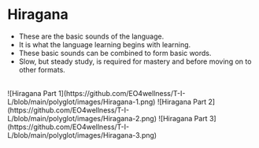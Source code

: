 # Hiragana
* These are the basic sounds of the language. <br> 
* It is what the language learning begins with learning.<br> 
* These basic sounds can be combined to form basic words. <br> 
* Slow, but steady study, is required for mastery and before moving on to other formats.<br>  
<br>
![Hiragana Part 1](https://github.com/EO4wellness/T-I-L/blob/main/polyglot/images/Hiragana-1.png)
![Hiragana Part 2](https://github.com/EO4wellness/T-I-L/blob/main/polyglot/images/Hiragana-2.png)
![Hiragana Part 3](https://github.com/EO4wellness/T-I-L/blob/main/polyglot/images/Hiragana-3.png)
